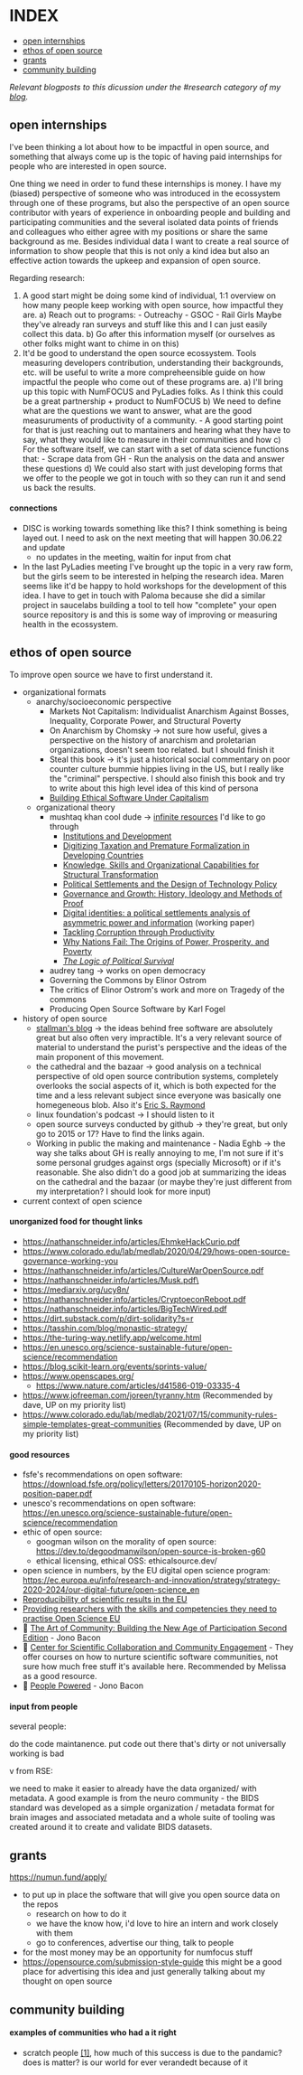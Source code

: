 # INDEX

* [open internships](open-internships)
* [ethos of open source](ethos-of-open-source)
* [grants](grants)
* [community building](community-building)

*Relevant blogposts to this dicussion under the #research category of my [blog](https://cyborgdream.github.io/categories/research/).*

## open internships

I've been thinking a lot about how to be impactful in open source, and something that always come up is the topic of having paid internships for people who are interested in open source.

One thing we need in order to fund these internships is money. I have my (biased) perspective of someone who was introduced in the ecossystem through one of these programs, but also the perspective of an open source contributor with years of experience in onboarding people and building and participating communities and the several isolated data points of friends and colleagues who either agree with my positions or share the same background as me.
Besides individual data I want to create a real source of information to show people that this is not only a kind idea but also an effective action towards the upkeep and expansion of open source.

Regarding research:

1) A good start might be doing some kind of individual, 1:1 overview on how many people keep working with open source, how impactful they are.
    a) Reach out to programs:
        - Outreachy
        - GSOC
        - Rail Girls
    Maybe they've already ran surveys and stuff like this and I can just easily collect this data.
    b) Go after this information myself (or ourselves as other folks might want to chime in on this)
2) It'd be good to understand the open source ecossystem. Tools measuring developers contribution, understanding their backgrounds, etc. will be useful to write a more compreheensible guide on how impactful the people who come out of these programs are.
    a) I'll bring up this topic with NumFOCUS and PyLadies folks. As I think this could be a great partnership + product to NumFOCUS
    b) We need to define what are the questions we want to answer, what are the good measuruments of productivity of a community.
        - A good starting point for that is just reaching out to mantainers and hearing what they have to say, what they would like to measure in their communities and how
    c) For the software itself, we can start with a set of data science functions that:
        - Scrape data from GH
        - Run the analysis on the data and answer these questions
    d) We could also start with just developing forms that we offer to the people we got in touch with so they can run it and send us back the results.

#### connections

- DISC is working towards something like this? I think something is being layed out. I need to ask on the next meeting that will happen 30.06.22 and update
    - no updates in the meeting, waitin for input from chat
- In the last PyLadies meeting I've brought up the topic in a very raw form, but the girls seem to be interested in helping the research idea. Maren seems like it'd be happy to hold workshops for the development of this idea. I have to get in touch with Paloma because she did a similar project in saucelabs building a tool to tell how "complete" your open source repository is and this is some way of improving or measuring health in the ecossystem.

## ethos of open source

To improve open source we have to first understand it.

- organizational formats
    - anarchy/socioeconomic perspective
        - Markets Not Capitalism: Individualist Anarchism Against Bosses, Inequality, Corporate Power, and Structural Poverty
        - On Anarchism by Chomsky -> not sure how useful, gives a perspective on the history of anarchism and proletarian organizations, doesn't seem too related. but I should finish it
        - Steal this book -> it's just a historical social commentary on poor counter culture bummie hippies living in the US, but I really like the "criminal" perspective. I should also finish this book and try to write about this high level idea of this kind of persona 
        - [Building Ethical Software Under Capitalism](https://archive.fosdem.org/2020/schedule/event/capitalismethicaloss/)
    - organizational theory
        - mushtaq khan cool dude -> [infinite resources](https://80000hours.org/podcast/episodes/mushtaq-khan-institutional-economics/) I'd like to go through
            -   [Institutions and Development](https://eprints.soas.ac.uk/31595/)
            -   [Digitizing Taxation and Premature Formalization in Developing Countries](https://eprints.soas.ac.uk/35296/)
            -   [Knowledge, Skills and Organizational Capabilities for Structural Transformation](https://eprints.soas.ac.uk/25971/)
            -   [Political Settlements and the Design of Technology Policy](https://eprints.soas.ac.uk/17297/)
            -   [Governance and Growth: History, Ideology and Methods of Proof](https://eprints.soas.ac.uk/17299/)
            -   [Digital identities: a political settlements analysis of asymmetric power and information](https://eprints.soas.ac.uk/32531/) (working paper)
            -   [Tackling Corruption through Productivity](https://theknowshow.net/2021/03/16/tackling-corruption-through-productivity/)
            -   [Why Nations Fail: The Origins of Power, Prosperity, and Poverty](https://www.penguinrandomhouse.com/books/205014/why-nations-fail-by-daron-acemoglu-and-james-a-robinson/)
            -   [_The Logic of Political Survival_](https://mitpress.mit.edu/books/logic-political-survival)
        - audrey tang -> works on open democracy
        - Governing the Commons by Elinor Ostrom
        - The critics of Elinor Ostrom's work and more on Tragedy of the commons
        - Producing Open Source Software by Karl Fogel
- history of open source
    - [stallman's blog](https://stallman.org/) -> the ideas behind free software are absolutely great but also often very impractible. It's a very relevant source of material to understand the purist's perspective and the ideas of the main proponent of this movement.
    - the cathedral and the bazaar -> good analysis on a technical perspective of old open source contribution systems, completely overlooks the social aspects of it, which is both expected for the time and a less relevant subject since everyone was basically one homegeneous blob. Also it's [Eric S. Raymond](http://www.catb.org/~esr/personal.html)
    - linux foundation's podcast -> I should listen to it
    - open source surveys conducted by github -> they're great, but only go to 2015 or 17? Have to find the links again.
    - Working in public the making and maintenance - Nadia Eghb -> the way she talks about GH is really annoying to me, I'm not sure if it's some personal grudges against orgs (specially Microsoft) or if it's reasonable. She also didn't do a good job at summarizing the ideas on the cathedral and the bazaar (or maybe they're just different from my interpretation? I should look for more input)
- current context of open science
  
#### unorganized food for thought links

- https://nathanschneider.info/articles/EhmkeHackCurio.pdf
- https://www.colorado.edu/lab/medlab/2020/04/29/hows-open-source-governance-working-you
- https://nathanschneider.info/articles/CultureWarOpenSource.pdf
- https://nathanschneider.info/articles/Musk.pdf\
- https://mediarxiv.org/ucy8n/
- https://nathanschneider.info/articles/CryptoeconReboot.pdf
- https://nathanschneider.info/articles/BigTechWired.pdf
- https://dirt.substack.com/p/dirt-solidarity?s=r
- https://tasshin.com/blog/monastic-strategy/
- https://the-turing-way.netlify.app/welcome.html
- https://en.unesco.org/science-sustainable-future/open-science/recommendation
- https://blog.scikit-learn.org/events/sprints-value/
- https://www.openscapes.org/
    -  https://www.nature.com/articles/d41586-019-03335-4
-  https://www.jofreeman.com/joreen/tyranny.htm (Recommended by dave, UP on my priority list)
-  https://www.colorado.edu/lab/medlab/2021/07/15/community-rules-simple-templates-great-communities (Recommended by dave, UP on my priority list)

#### good resources

- fsfe's recommendations on open software: https://download.fsfe.org/policy/letters/20170105-horizon2020-position-paper.pdf
- unesco's recommendations on open software: https://en.unesco.org/science-sustainable-future/open-science/recommendation
- ethic of open source:
    - googman wilson on the morality of open source: https://dev.to/degoodmanwilson/open-source-is-broken-g60 
    - ethical licensing, ethical OSS: ethicalsource.dev/
- open science in numbers, by the EU digital open science program: https://ec.europa.eu/info/research-and-innovation/strategy/strategy-2020-2024/our-digital-future/open-science_en
- [Reproducibility of scientific results in the EU](https://op.europa.eu/o/opportal-service/download-handler?identifier=6bc538ad-344f-11eb-b27b-01aa75ed71a1&format=pdf&language=en&productionSystem=cellar&part=)
- [Providing researchers with the skills and competencies they need to practise Open Science EU](https://op.europa.eu/en/publication-detail/-/publication/3b4e1847-c9ca-11e7-8e69-01aa75ed71a1/language-en/format-PDF/source-172515559)
- 📙 [The Art of Community: Building the New Age of Participation Second Edition](https://www.amazon.com/gp/product/1449312063/ref=as_li_qf_sp_asin_tl?ie=UTF8&tag=jobaho-20&linkCode=as2&camp=1789&creative=9325&creativeASIN=1449312063) - Jono Bacon
- 👥 [Center for Scientific Collaboration and Community Engagement](https://www.cscce.org/) - They offer courses on how to nurture scientific software communities, not sure how much free stuff it's available here. Recommended by Melissa as a good resource.
- 📙 [People Powered](https://stage.jonobacon.com/books/peoplepowered/) - Jono Bacon

#### input from people

several people:

do the code maintanence. put code out there that's dirty or not universally working is bad

v from RSE:

we need to make it easier to already have the data organized/ with metadata. A good example is from  the neuro community - the BIDS standard was developed as a simple organization / metadata format for brain images and associated metadata and a whole suite of tooling was created around it to create and validate BIDS datasets.

## grants

https://numun.fund/apply/
- to put up in place the software that will give you open source data on the repos
    - research on how to do it
    - we have the know how, i'd love to hire an intern and work closely with them
    - go to conferences, advertise our thing, talk to people
- for the most money may be an opportunity for numfocus stuff
- https://opensource.com/submission-style-guide this might be a good place for advertising this idea and just generally talking about my thought on open source 

## community building

#### examples of communities who had a it right

- scratch people [[1]](https://www.bryanbraun.com/2022/07/16/scratch-is-a-big-deal/), how much of this success is due to the pandamic? does is matter? is our world for ever verandedt because of it
